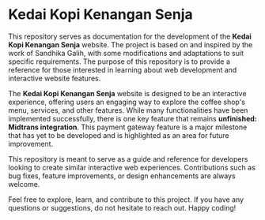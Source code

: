 # Kedai Kopi Kenangan Senja

This repository serves as documentation for the development of the **Kedai Kopi Kenangan Senja** website. The project is based on and inspired by the work of Sandhika Galih, with some modifications and adaptations to suit specific requirements. The purpose of this repository is to provide a reference for those interested in learning about web development and interactive website features.

The **Kedai Kopi Kenangan Senja** website is designed to be an interactive experience, offering users an engaging way to explore the coffee shop's menu, services, and other features. While many functionalities have been implemented successfully, there is one key feature that remains **unfinished: Midtrans integration**. This payment gateway feature is a major milestone that has yet to be developed and is highlighted as an area for future improvement.

This repository is meant to serve as a guide and reference for developers looking to create similar interactive web experiences. Contributions such as bug fixes, feature improvements, or design enhancements are always welcome.

Feel free to explore, learn, and contribute to this project. If you have any questions or suggestions, do not hesitate to reach out. Happy coding!

